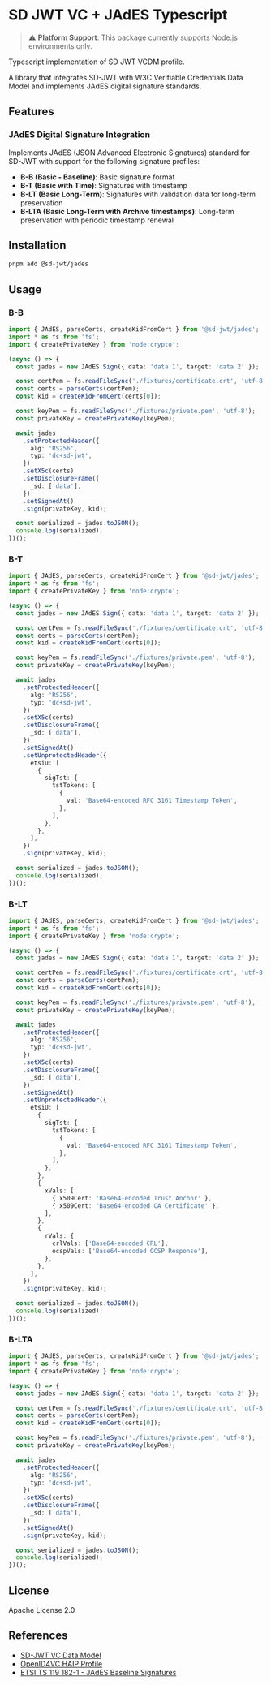# SD JWT VC + JAdES Typescript

> ⚠️ **Platform Support**: This package currently supports Node.js environments only.

Typescript implementation of SD JWT VCDM profile.

A library that integrates SD-JWT with W3C Verifiable Credentials Data Model and implements JAdES digital signature standards.

## Features

### JAdES Digital Signature Integration

Implements JAdES (JSON Advanced Electronic Signatures) standard for SD-JWT with support for the following signature profiles:

- **B-B (Basic - Baseline)**: Basic signature format
- **B-T (Basic with Time)**: Signatures with timestamp
- **B-LT (Basic Long-Term)**: Signatures with validation data for long-term preservation
- **B-LTA (Basic Long-Term with Archive timestamps)**: Long-term preservation with periodic timestamp renewal

## Installation

```bash
pnpm add @sd-jwt/jades
```

## Usage

### B-B

```typescript
import { JAdES, parseCerts, createKidFromCert } from '@sd-jwt/jades';
import * as fs from 'fs';
import { createPrivateKey } from 'node:crypto';

(async () => {
  const jades = new JAdES.Sign({ data: 'data 1', target: 'data 2' });

  const certPem = fs.readFileSync('./fixtures/certificate.crt', 'utf-8');
  const certs = parseCerts(certPem);
  const kid = createKidFromCert(certs[0]);

  const keyPem = fs.readFileSync('./fixtures/private.pem', 'utf-8');
  const privateKey = createPrivateKey(keyPem);

  await jades
    .setProtectedHeader({
      alg: 'RS256',
      typ: 'dc+sd-jwt',
    })
    .setX5c(certs)
    .setDisclosureFrame({
      _sd: ['data'],
    })
    .setSignedAt()
    .sign(privateKey, kid);

  const serialized = jades.toJSON();
  console.log(serialized);
})();
```

### B-T

```typescript
import { JAdES, parseCerts, createKidFromCert } from '@sd-jwt/jades';
import * as fs from 'fs';
import { createPrivateKey } from 'node:crypto';

(async () => {
  const jades = new JAdES.Sign({ data: 'data 1', target: 'data 2' });

  const certPem = fs.readFileSync('./fixtures/certificate.crt', 'utf-8');
  const certs = parseCerts(certPem);
  const kid = createKidFromCert(certs[0]);

  const keyPem = fs.readFileSync('./fixtures/private.pem', 'utf-8');
  const privateKey = createPrivateKey(keyPem);

  await jades
    .setProtectedHeader({
      alg: 'RS256',
      typ: 'dc+sd-jwt',
    })
    .setX5c(certs)
    .setDisclosureFrame({
      _sd: ['data'],
    })
    .setSignedAt()
    .setUnprotectedHeader({
      etsiU: [
        {
          sigTst: {
            tstTokens: [
              {
                val: 'Base64-encoded RFC 3161 Timestamp Token',
              },
            ],
          },
        },
      ],
    })
    .sign(privateKey, kid);

  const serialized = jades.toJSON();
  console.log(serialized);
})();
```

### B-LT

```typescript
import { JAdES, parseCerts, createKidFromCert } from '@sd-jwt/jades';
import * as fs from 'fs';
import { createPrivateKey } from 'node:crypto';

(async () => {
  const jades = new JAdES.Sign({ data: 'data 1', target: 'data 2' });

  const certPem = fs.readFileSync('./fixtures/certificate.crt', 'utf-8');
  const certs = parseCerts(certPem);
  const kid = createKidFromCert(certs[0]);

  const keyPem = fs.readFileSync('./fixtures/private.pem', 'utf-8');
  const privateKey = createPrivateKey(keyPem);

  await jades
    .setProtectedHeader({
      alg: 'RS256',
      typ: 'dc+sd-jwt',
    })
    .setX5c(certs)
    .setDisclosureFrame({
      _sd: ['data'],
    })
    .setSignedAt()
    .setUnprotectedHeader({
      etsiU: [
        {
          sigTst: {
            tstTokens: [
              {
                val: 'Base64-encoded RFC 3161 Timestamp Token',
              },
            ],
          },
        },
        {
          xVals: [
            { x509Cert: 'Base64-encoded Trust Anchor' },
            { x509Cert: 'Base64-encoded CA Certificate' },
          ],
        },
        {
          rVals: {
            crlVals: ['Base64-encoded CRL'],
            ocspVals: ['Base64-encoded OCSP Response'],
          },
        },
      ],
    })
    .sign(privateKey, kid);

  const serialized = jades.toJSON();
  console.log(serialized);
})();
```

### B-LTA

```typescript
import { JAdES, parseCerts, createKidFromCert } from '@sd-jwt/jades';
import * as fs from 'fs';
import { createPrivateKey } from 'node:crypto';

(async () => {
  const jades = new JAdES.Sign({ data: 'data 1', target: 'data 2' });

  const certPem = fs.readFileSync('./fixtures/certificate.crt', 'utf-8');
  const certs = parseCerts(certPem);
  const kid = createKidFromCert(certs[0]);

  const keyPem = fs.readFileSync('./fixtures/private.pem', 'utf-8');
  const privateKey = createPrivateKey(keyPem);

  await jades
    .setProtectedHeader({
      alg: 'RS256',
      typ: 'dc+sd-jwt',
    })
    .setX5c(certs)
    .setDisclosureFrame({
      _sd: ['data'],
    })
    .setSignedAt()
    .sign(privateKey, kid);

  const serialized = jades.toJSON();
  console.log(serialized);
})();
```

## License

Apache License 2.0

## References

- [SD-JWT VC Data Model](https://github.com/danielfett/sd-jwt-vc-dm)
- [OpenID4VC HAIP Profile](https://github.com/openid/oid4vc-haip/pull/147/files#diff-762ef65fd82909517226ac1bb7e8855792bb57021abc1637c15b8557154dbbf1)
- [ETSI TS 119 182-1 - JAdES Baseline Signatures](https://www.etsi.org/deliver/etsi_ts/119100_119199/11918201/01.02.01_60/ts_11918201v010201p.pdf)
